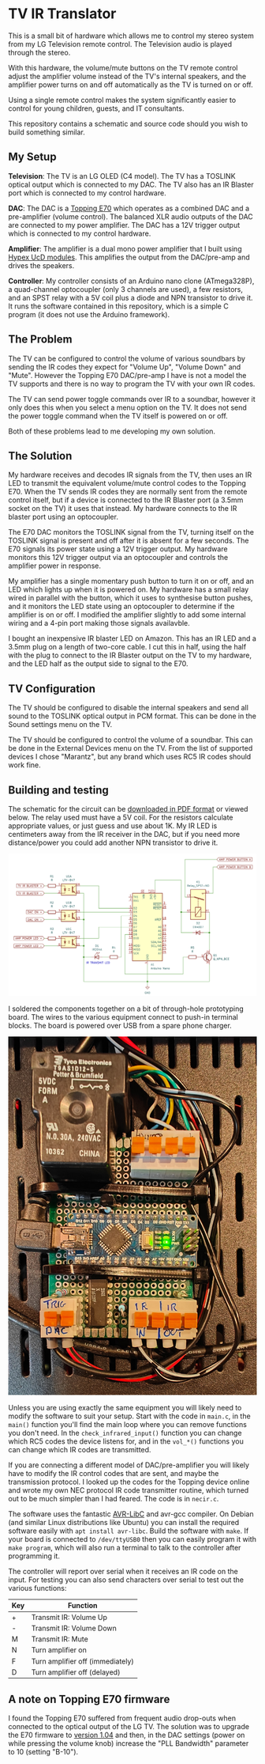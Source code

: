 # TV IR Translator

This is a small bit of hardware which allows me to control my stereo system
from my LG Television remote control. The Television audio is played through
the stereo.

With this hardware, the volume/mute buttons on the TV remote control adjust the
amplifier volume instead of the TV's internal speakers, and the amplifier power
turns on and off automatically as the TV is turned on or off.

Using a single remote control makes the system significantly easier to control
for young children, guests, and IT consultants.

This repository contains a schematic and source code should you wish to build
something similar.

## My Setup

**Television**: The TV is an LG OLED (C4 model). The TV has a TOSLINK optical
output which is connected to my DAC. The TV also has an IR Blaster port which
is connected to my control hardware.

**DAC**: The DAC is a [Topping E70](https://www.toppingaudio.com/product-item/e70) 
which operates as a combined DAC and a pre-amplifier (volume control). The
balanced XLR audio outputs of the DAC are connected to my power amplifier. The
DAC has a 12V trigger output which is connected to my control hardware.

**Amplifier**: The amplifier is a dual mono power amplifier that I built using 
[Hypex UcD modules](https://www.hypex.nl/products/amplifier-families/ucd-family/).
This amplifies the output from the DAC/pre-amp and drives the speakers.

**Controller**: My controller consists of an Arduino nano clone (ATmega328P), a
quad-channel optocoupler (only 3 channels are used), a few resistors, and an
SPST relay with a 5V coil plus a diode and NPN transistor to drive it. It runs
the software contained in this repository, which is a simple C program (it does
not use the Arduino framework).

## The Problem

The TV can be configured to control the volume of various soundbars by sending
the IR codes they expect for "Volume Up", "Volume Down" and "Mute". However the
Topping E70 DAC/pre-amp I have is not a model the TV supports and there is no
way to program the TV with your own IR codes.

The TV can send power toggle commands over IR to a soundbar, however it only
does this when you select a menu option on the TV. It does not send the power
toggle command when the TV itself is powered on or off.

Both of these problems lead to me developing my own solution.

## The Solution

My hardware receives and decodes IR signals from the TV, then uses an IR LED to
transmit the equivalent volume/mute control codes to the Topping E70. When the
TV sends IR codes they are normally sent from the remote control itself, but if
a device is connected to the IR Blaster port (a 3.5mm socket on the TV) it uses
that instead. My hardware connects to the IR blaster port using an optocoupler.

The E70 DAC monitors the TOSLINK signal from the TV, turning itself on the
TOSLINK signal is present and off after it is absent for a few seconds. The E70
signals its power state using a 12V trigger output. My hardware monitors this
12V trigger output via an optocoupler and controls the amplifier power in
response.

My amplifier has a single momentary push button to turn it on or off, and an
LED which lights up when it is powered on. My hardware has a small relay wired
in parallel with the button, which it uses to synthesise button pushes, and it
monitors the LED state using an optocoupler to determine if the amplifier is on
or off. I modified the amplifier slightly to add some internal wiring and a
4-pin port making those signals availavble.

I bought an inexpensive IR blaster LED on Amazon. This has an IR LED and a
3.5mm plug on a length of two-core cable. I cut this in half, using the half
with the plug to connect to the IR Blaster output on the TV to my hardware, and
the LED half as the output side to signal to the E70.

## TV Configuration

The TV should be configured to disable the internal speakers and send all sound
to the TOSLINK optical output in PCM format. This can be done in the Sound
settings menu on the TV.

The TV should be configured to control the volume of a soundbar. This can be
done in the External Devices menu on the TV. From the list of supported devices
I chose "Marantz", but any brand which uses RC5 IR codes should work fine. 

## Building and testing

The schematic for the circuit can be [downloaded in PDF
format](/kicad/schematic.pdf) or viewed below. The relay used must have a 5V
coil. For the resistors calculate appropriate values, or just guess and use
about 1K. My IR LED is centimeters away from the IR receiver in the DAC, but if
you need more distance/power you could add another NPN transistor to drive it.

![Schematic](/kicad/schematic.png)

I soldered the components together on a bit of through-hole prototyping board. 
The wires to the various equipment connect to push-in terminal blocks. The
board is powered over USB from a spare phone charger.

![Board Photo](/board-photo.jpg)

Unless you are using exactly the same equipment you will likely need to modify
the software to suit your setup. Start with the code in `main.c`, in the
`main()` function you'll find the main loop where you can remove functions you
don't need. In the `check_infrared_input()` function you can change which RC5
codes the device listens for, and in the `vol_*()` functions you can change
which IR codes are transmitted.

If you are connecting a different model of DAC/pre-amplifier you will likely
have to modify the IR control codes that are sent, and maybe the transmission
protocol. I looked up the codes for the Topping device online and wrote my own
NEC protocol IR code transmitter routine, which turned out to be much simpler
than I had feared. The code is in `necir.c`.

The software uses the fantastic [AVR-LibC](https://github.com/avrdudes/avr-libc/) 
and avr-gcc compiler. On Debian (and similar Linux distributions like Ubuntu)
you can install the required software easily with `apt install avr-libc`. Build
the software with `make`. If your board is connected to `/dev/ttyUSB0` then you
can easily program it with `make program`, which will also run a terminal to talk
to the controller after programming it. 

The controller will report over serial when it receives an IR code on the
input. For testing you can also send characters over serial to test out the
various functions:

| Key | Function |
| --- | -------- |
| + | Transmit IR: Volume Up |
| - | Transmit IR: Volume Down |
| M | Transmit IR: Mute |
| N | Turn amplifier on |
| F | Turn amplifier off (immediately) |
| D | Turn amplifier off (delayed) |

## A note on Topping E70 firmware

I found the Topping E70 suffered from frequent audio drop-outs when connected
to the optical output of the LG TV. The solution was to upgrade the E70
firmware to 
[version 1.04](https://drive.google.com/file/d/1Iwp4hhrM1GvptI9PpsgWnCy6yguFDcb6/view)
and then, in the DAC settings (power on while pressing the volume knob)
increase the "PLL Bandwidth" parameter to 10 (setting "B-10").
